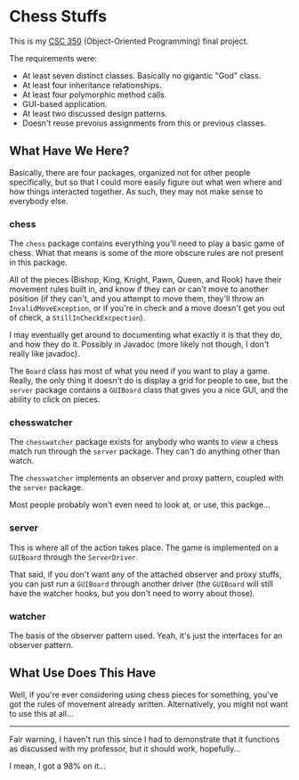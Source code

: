 # Chess Stuffs

This is my [CSC
350](http://www.carthage.edu/computer-science/courses#CSC3050)
(Object-Oriented Programming)  final project.

The requirements were:

- At least seven distinct classes. Basically no gigantic "God" class.
- At least four inheritance relationships.
- At least four polymorphic method calls.
- GUI-based application.
- At least two discussed design patterns.
- Doesn't reuse prevoius assignments from this or previous classes.

## What Have We Here?

Basically, there are four packages, organized not for other people
specifically, but so that I could more easily figure out what wen where and
how things interacted together. As such, they may not make sense to
everybody else.

### chess

The `chess` package contains everything you'll need to play a basic game of
chess. What that means is some of the more obscure rules are not present in
this package.

All of the pieces (Bishop, King, Knight, Pawn, Queen, and Rook) have their
movement rules built in, and know if they can or can't move to another
position (if they can't, and you attempt to move them, they'll throw an
`InvalidMoveException`, or if you're in check and a move doesn't get you
out of check, a `StillInCheckExcpection`).

I may eventually get around to documenting what exactly it is that they do,
and how they do it. Possibly in Javadoc (more likely not though, I don't
really like javadoc).

The `Board` class has most of what you need if you want to play a game.
Really, the only thing it doesn't do is display a grid for people to see,
but the `server` package contains a `GUIBoard` class that gives you a nice
GUI, and the ability to click on pieces.

### chesswatcher

The `chesswatcher` package exists for anybody who wants to *view* a chess
match run through the `server` package. They can't do anything other than
watch.

The `chesswatcher` implements an observer and proxy pattern, coupled with
the `server` package.

Most people probably won't even need to look at, or use, this packge...

### server

This is where all of the action takes place. The game is implemented on a
`GUIBoard` through the `ServerDriver`.

That said, if you don't want any of the attached observer and proxy stuffs,
you can just run a `GUIBoard` through another driver (the `GUIBoard` will
still have the watcher hooks, but you don't need to worry about those).

### watcher

The basis of the observer pattern used. Yeah, it's just the interfaces for
an observer pattern.

## What Use Does This Have

Well, if you're ever considering using chess pieces for something, you've
got the rules of movement already written. Alternatively, you might not
want to use this at all...

----

Fair warning, I haven't run this since I had to demonstrate that it
functions as discussed with my professor, but it should work, hopefully...

I mean, I got a 98% on it...
